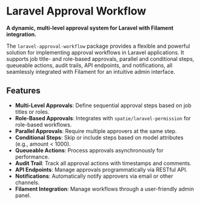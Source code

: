 # Laravel Approval Workflow

**A dynamic, multi-level approval system for Laravel with Filament integration.**

The `laravel-approval-workflow` package provides a flexible and powerful solution for implementing approval workflows in Laravel applications. It supports job title- and role-based approvals, parallel and conditional steps, queueable actions, audit trails, API endpoints, and notifications, all seamlessly integrated with Filament for an intuitive admin interface.

## Features

- **Multi-Level Approvals**: Define sequential approval steps based on job titles or roles.
- **Role-Based Approvals**: Integrates with `spatie/laravel-permission` for role-based workflows.
- **Parallel Approvals**: Require multiple approvers at the same step.
- **Conditional Steps**: Skip or include steps based on model attributes (e.g., amount < 1000).
- **Queueable Actions**: Process approvals asynchronously for performance.
- **Audit Trail**: Track all approval actions with timestamps and comments.
- **API Endpoints**: Manage approvals programmatically via RESTful API.
- **Notifications**: Automatically notify approvers via email or other channels.
- **Filament Integration**: Manage workflows through a user-friendly admin panel.
